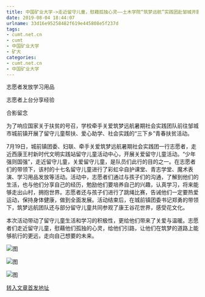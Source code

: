 ```yaml
---
title: 中国矿业大学->走近留守儿童，慰藉孤独心灵——土木学院“筑梦远航”实践团赴邹城开展关爱留守儿童活动 | cumt.net.cn
date: 2019-08-04 18:44:07
urlname: 33d16e95258482f619e445808e5f237d
tags: 
- cumt.net.cn
- cumt
- 中国矿业大学
- 矿大
categories:
- cumt.net.cn
- 中国矿业大学
---
```



志愿者发放学习用品

志愿者上台分享经验

合影留念

为了响应国家关于扶贫的号召，学校牵手关爱筑梦远航暑期社会实践团队前往邹城市城前镇开展了留守儿童帮扶、爱心助学、社会实践的“三下乡”青春扶贫活动。

7月19日，城前镇团委、妇联、牵手关爱筑梦远航暑期社会实践团一行志愿者，走近西康王村新时代文明实践站留守儿童活动中心，开展关爱留守儿童活动。“少年强则国强”，走近留守儿童，关爱留守儿童，是队员们此行的目的之一。在志愿者们的带领下，该村的十七名留守儿童进行了彩虹伞自护课堂、青志学堂、魔术表演、学习用品发放等活动。活动中，志愿者们通过与孩子们的沟通，了解到他们的生活，也与他们分享自己的经历，勉励他们要培养自己的兴趣，认真学习，将来能够走出山村，拥抱世界。志愿者还与孩子们进行了跳绳比赛，告诫他们一定要热爱运动，保持身体健康，做到全面发展。活动结束后，在城前镇团委书记郑勇的带领下，筑梦远航团队还与部分留守儿童共同参观了康王谷花世界，感受花文化。

本次活动带动了留守儿童生活和学习的积极性，更给他们带来了关爱与温暖。志愿者们走近留守儿童，慰藉他们孤独的心灵，给他们引路，让他们在筑梦的道路上能够航行的更远，走向自己想要的未来。



![图](http://xwzx.cumt.edu.cn/_upload/article/images/83/6c/01296c574693ab911be71930a0a1/9ceded24-8083-4d72-891c-bfad9a0c6c83.jpg)

![图](http://xwzx.cumt.edu.cn/_upload/article/images/83/6c/01296c574693ab911be71930a0a1/934691b6-5a12-4ac1-8654-4a6361ecc796.jpg)

![图](http://xwzx.cumt.edu.cn/_upload/article/images/83/6c/01296c574693ab911be71930a0a1/913a4f9c-b1a3-438d-ad1d-54242db95690.jpg)

[转入文章首发地址](http://xwzx.cumt.edu.cn/29/77/c523a534903/page.htm)